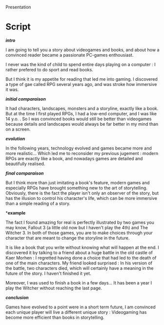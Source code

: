 
Presentation

# Script


***intro***

I am going to tell you a story about videogames and books, and about how a convinced reader became a passionate PC-games enthousiast.

I never was the kind of child to spend entire days playing on a computer : I rather prefered to do sport and read books.

But I think it is my appetite for reading that led me into gaming. I discovered a type of gae called RPG several years ago, and was stroke how immersive it was. 

***initial comparaison***

It had characters, landscapes, monsters and a storyline, exactly like a book. But at the time I first played RPGs, I had a low-end computer, and I was like 14 y.o. . So I was convinced books would still be better than videogames because details and landscapes would always be far better in my mind than on a screen.

***evolution***

In the following years, technology evolved and games became more and more realistic... Which led me to reconsider my previous jugement : modern RPGs are exactly like a book, and nowadays games are detailed and beautifully realised. 

***final comparaison***

But I think more than just imitating a book's feature, modern games and especially RPGs have brought something new to the art of storytelling. 
Obviously, there is the fact the player isn't only an observer of the story, but has the illusion to control his character's life, which can be more immersive than a simple reading of a story.

***example** 

The fact I found amazing for real is perfectly illustrated by two games you may know, Fallout 3 (a little old now but I haven't play the 4th) and The Witcher 3.
In both of those games, you are to make choices through your character that are meant to change the storyline in the future.

It is like a book that you write without knowing what will happen at the end. 
I discovered it by talking to a friend about a huge battle in the old castle of Kaer Morhen : I regretted having done a choice that had led to the death of one of the main characters. My friend looked surprised : In his version of the battle, two characters died, which will certainly have a meaning in the future of the story. I haven't finished it yet.

Moreover, I was used to finish a book in a few days... It has been a year I play the Witcher without reaching the last page.

***conclusion***

Games have evolved to a point were in a short term future, I am convinced each unique player will live a different unique story : Videogaming has become more efficient than books in storytelling.